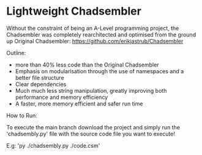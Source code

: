 # Lightweight Chadsembler

Without the constraint of being an A-Level programming project, the Chadsembler was completely rearchitected and optimised from the ground up
Original Chadsembler: https://github.com/erikjastrub/Chadsembler

Outline:

- more than 40% less code than the Original Chadsembler
- Emphasis on modularisation through the use of namespaces and a better file structure
- Clear dependencies
- Much much less string manipulation, greatly improving both performance and memory efficiency
- A faster, more memory efficient and safer run time

How to Run:

To execute the main branch download the project and simply run the 'chadsembly.py' file with the source code file you want to execute!

E.g: 'py ./chadsembly.py ./code.csm'

